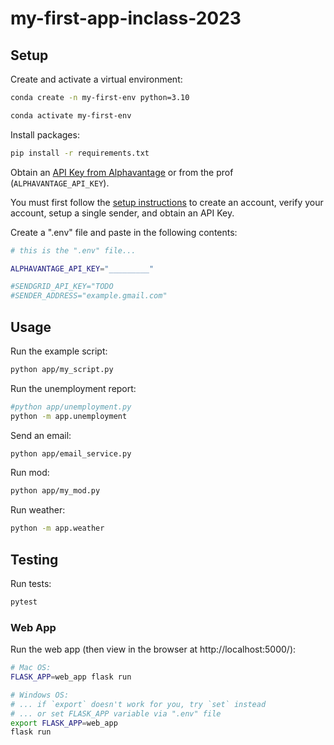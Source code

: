 # my-first-app-inclass-2023

## Setup

Create and activate a virtual environment:

```sh
conda create -n my-first-env python=3.10

conda activate my-first-env
```

Install packages:
```sh
pip install -r requirements.txt
```

Obtain an [API Key from Alphavantage](https://www.alphavantage.co/support/#api-key) or from the prof (`ALPHAVANTAGE_API_KEY`).

You must first follow the [setup instructions](https://github.com/prof-rossetti/intro-to-python/blob/main/notes/python/packages/sendgrid.md) to create an account, verify your account, setup a single sender, and obtain an API Key.

Create a ".env" file and paste in the following contents:

```sh
# this is the ".env" file...

ALPHAVANTAGE_API_KEY="_________"

#SENDGRID_API_KEY="TODO
#SENDER_ADDRESS="example.gmail.com"
```


## Usage

Run the example script:

```sh
python app/my_script.py

```

Run the unemployment report:

```sh
#python app/unemployment.py
python -m app.unemployment
```

Send an email: 
```sh
python app/email_service.py
```

Run  mod:
```sh
python app/my_mod.py
```

Run  weather:
```sh
python -m app.weather
```


## Testing

Run tests:

```sh
pytest
```

### Web App

Run the web app (then view in the browser at http://localhost:5000/):

```sh
# Mac OS:
FLASK_APP=web_app flask run

# Windows OS:
# ... if `export` doesn't work for you, try `set` instead
# ... or set FLASK_APP variable via ".env" file
export FLASK_APP=web_app
flask run
```